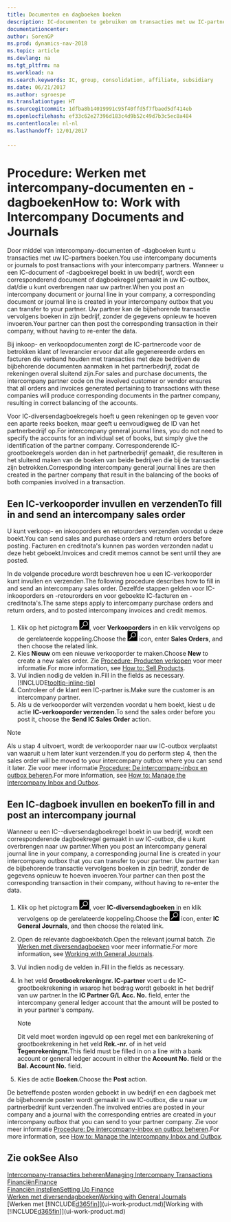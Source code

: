 ```yaml
---
title: Documenten en dagboeken boeken
description: IC-documenten te gebruiken om transacties met uw IC-partners te boeken.
documentationcenter: 
author: SorenGP
ms.prod: dynamics-nav-2018
ms.topic: article
ms.devlang: na
ms.tgt_pltfrm: na
ms.workload: na
ms.search.keywords: IC, group, consolidation, affiliate, subsidiary
ms.date: 06/21/2017
ms.author: sgroespe
ms.translationtype: HT
ms.sourcegitcommit: 1dfba8b14019991c95f40ffd5f7fbaed5df414eb
ms.openlocfilehash: ef33c62e27396d183c4d9b52c49d7b3c5ec8a484
ms.contentlocale: nl-nl
ms.lasthandoff: 12/01/2017

---
```

# <a name="how-to-work-with-intercompany-documents-and-journals"></a><span data-ttu-id="dcaff-103">Procedure: Werken met intercompany-documenten en -dagboeken</span><span class="sxs-lookup"><span data-stu-id="dcaff-103">How to: Work with Intercompany Documents and Journals</span></span>
<span data-ttu-id="dcaff-104">Door middel van intercompany-documenten of -dagboeken kunt u transacties met uw IC-partners boeken.</span><span class="sxs-lookup"><span data-stu-id="dcaff-104">You use intercompany documents or journals to post transactions with your intercompany partners.</span></span> <span data-ttu-id="dcaff-105">Wanneer u een IC-document of -dagboekregel boekt in uw bedrijf, wordt een corresponderend document of dagboekregel gemaakt in uw IC-outbox, dat/die u kunt overbrengen naar uw partner.</span><span class="sxs-lookup"><span data-stu-id="dcaff-105">When you post an intercompany document or journal line in your company, a corresponding document or journal line is created in your intercompany outbox that you can transfer to your partner.</span></span> <span data-ttu-id="dcaff-106">Uw partner kan de bijbehorende transactie vervolgens boeken in zijn bedrijf, zonder de gegevens opnieuw te hoeven invoeren.</span><span class="sxs-lookup"><span data-stu-id="dcaff-106">Your partner can then post the corresponding transaction in their company, without having to re-enter the data.</span></span>

<span data-ttu-id="dcaff-107">Bij inkoop- en verkoopdocumenten zorgt de IC-partnercode voor de betrokken klant of leverancier ervoor dat alle gegenereerde orders en facturen die verband houden met transacties met deze bedrijven de bijbehorende documenten aanmaken in het partnerbedrijf, zodat de rekeningen overal sluitend zijn.</span><span class="sxs-lookup"><span data-stu-id="dcaff-107">For sales and purchase documents, the intercompany partner code on the involved customer or vendor ensures that all orders and invoices generated pertaining to transactions with these companies will produce corresponding documents in the partner company, resulting in correct balancing of the accounts.</span></span>

<span data-ttu-id="dcaff-108">Voor IC-diversendagboekregels hoeft u geen rekeningen op te geven voor een aparte reeks boeken, maar geeft u eenvoudigweg de ID van het partnerbedrijf op.</span><span class="sxs-lookup"><span data-stu-id="dcaff-108">For intercompany general journal lines, you do not need to specify the accounts for an individual set of books, but simply give the identification of the partner company.</span></span> <span data-ttu-id="dcaff-109">Corresponderende IC-grootboekregels worden dan in het partnerbedrijf gemaakt, die resulteren in het sluitend maken van de boeken van beide bedrijven die bij de transactie zijn betrokken.</span><span class="sxs-lookup"><span data-stu-id="dcaff-109">Corresponding intercompany general journal lines are then created in the partner company that result in the balancing of the books of both companies involved in a transaction.</span></span>

## <a name="to-fill-in-and-send-an-intercompany-sales-order"></a><span data-ttu-id="dcaff-110">Een IC-verkooporder invullen en verzenden</span><span class="sxs-lookup"><span data-stu-id="dcaff-110">To fill in and send an intercompany sales order</span></span>
<span data-ttu-id="dcaff-111">U kunt verkoop- en inkooporders en retourorders verzenden voordat u deze boekt.</span><span class="sxs-lookup"><span data-stu-id="dcaff-111">You can send sales and purchase orders and return orders before posting.</span></span> <span data-ttu-id="dcaff-112">Facturen en creditnota's kunnen pas worden verzonden nadat u deze hebt geboekt.</span><span class="sxs-lookup"><span data-stu-id="dcaff-112">Invoices and credit memos cannot be sent until they are posted.</span></span>

<span data-ttu-id="dcaff-113">In de volgende procedure wordt beschreven hoe u een IC-verkooporder kunt invullen en verzenden.</span><span class="sxs-lookup"><span data-stu-id="dcaff-113">The following procedure describes how to fill in and send an intercompany sales order.</span></span> <span data-ttu-id="dcaff-114">Dezelfde stappen gelden voor IC-inkooporders en -retourorders en voor geboekte IC-facturen en -creditnota's.</span><span class="sxs-lookup"><span data-stu-id="dcaff-114">The same steps apply to intercompany purchase orders and return orders, and to posted intercompany invoices and credit memos.</span></span>  

1. <span data-ttu-id="dcaff-115">Klik op het pictogram ![Zoeken naar pagina of rapport](media/ui-search/search_small.png "pictogram Zoeken naar pagina of rapport"), voer **Verkooporders** in en klik vervolgens op de gerelateerde koppeling.</span><span class="sxs-lookup"><span data-stu-id="dcaff-115">Choose the ![Search for Page or Report](media/ui-search/search_small.png "Search for Page or Report icon") icon, enter **Sales Orders**, and then choose the related link.</span></span>  
2. <span data-ttu-id="dcaff-116">Kies **Nieuw** om een nieuwe verkooporder te maken.</span><span class="sxs-lookup"><span data-stu-id="dcaff-116">Choose **New** to create a new sales order.</span></span> <span data-ttu-id="dcaff-117">Zie [Procedure: Producten verkopen](sales-how-sell-products.md) voor meer informatie.</span><span class="sxs-lookup"><span data-stu-id="dcaff-117">For more information, see [How to: Sell Products](sales-how-sell-products.md).</span></span>  
3. <span data-ttu-id="dcaff-118">Vul indien nodig de velden in.</span><span class="sxs-lookup"><span data-stu-id="dcaff-118">Fill in the fields as necessary.</span></span> [!INCLUDE[tooltip-inline-tip](includes/tooltip-inline-tip_md.md)]
4. <span data-ttu-id="dcaff-119">Controleer of de klant een IC-partner is.</span><span class="sxs-lookup"><span data-stu-id="dcaff-119">Make sure the customer is an intercompany partner.</span></span>
5. <span data-ttu-id="dcaff-120">Als u de verkooporder wilt verzenden voordat u hem boekt, kiest u de actie **IC-verkooporder verzenden**.</span><span class="sxs-lookup"><span data-stu-id="dcaff-120">To send the sales order before you post it, choose the **Send IC Sales Order** action.</span></span>

> [!NOTE]
> <span data-ttu-id="dcaff-121">Als u stap 4 uitvoert, wordt de verkooporder naar uw IC-outbox verplaatst van waaruit u hem later kunt verzenden.</span><span class="sxs-lookup"><span data-stu-id="dcaff-121">If you do perform step 4, then the sales order will be moved to your intercompany outbox where you can send it later.</span></span> <span data-ttu-id="dcaff-122">Zie voor meer informatie [Procedure: De intercompany-inbox en outbox beheren](intercompany-how-manage-intercompany-inbox.md).</span><span class="sxs-lookup"><span data-stu-id="dcaff-122">For more information, see [How to: Manage the Intercompany Inbox and Outbox](intercompany-how-manage-intercompany-inbox.md).</span></span>

## <a name="to-fill-in-and-post-an-intercompany-journal"></a><span data-ttu-id="dcaff-123">Een IC-dagboek invullen en boeken</span><span class="sxs-lookup"><span data-stu-id="dcaff-123">To fill in and post an intercompany journal</span></span>
<span data-ttu-id="dcaff-124">Wanneer u een IC--diversendagboekregel boekt in uw bedrijf, wordt een corresponderende dagboekregel gemaakt in uw IC-outbox, die u kunt overbrengen naar uw partner.</span><span class="sxs-lookup"><span data-stu-id="dcaff-124">When you post an intercompany general journal line in your company, a corresponding journal line is created in your intercompany outbox that you can transfer to your partner.</span></span> <span data-ttu-id="dcaff-125">Uw partner kan de bijbehorende transactie vervolgens boeken in zijn bedrijf, zonder de gegevens opnieuw te hoeven invoeren.</span><span class="sxs-lookup"><span data-stu-id="dcaff-125">Your partner can then post the corresponding transaction in their company, without having to re-enter the data.</span></span>

1. <span data-ttu-id="dcaff-126">Klik op het pictogram ![Zoeken naar pagina of rapport](media/ui-search/search_small.png "pictogram Zoeken naar pagina of rapport"), voer **IC-diversendagboeken** in en klik vervolgens op de gerelateerde koppeling.</span><span class="sxs-lookup"><span data-stu-id="dcaff-126">Choose the ![Search for Page or Report](media/ui-search/search_small.png "Search for Page or Report icon") icon, enter **IC General Journals**, and then choose the related link.</span></span>  
2. <span data-ttu-id="dcaff-127">Open de relevante dagboekbatch.</span><span class="sxs-lookup"><span data-stu-id="dcaff-127">Open the relevant journal batch.</span></span> <span data-ttu-id="dcaff-128">Zie [Werken met diversendagboeken](ui-work-general-journals.md) voor meer informatie.</span><span class="sxs-lookup"><span data-stu-id="dcaff-128">For more information, see [Working with General Journals](ui-work-general-journals.md).</span></span>
3. <span data-ttu-id="dcaff-129">Vul indien nodig de velden in.</span><span class="sxs-lookup"><span data-stu-id="dcaff-129">Fill in the fields as necessary.</span></span>
4. <span data-ttu-id="dcaff-130">In het veld **Grootboekrekeningnr. IC-partner** voert u de IC-grootboekrekening in waarop het bedrag wordt geboekt in het bedrijf van uw partner.</span><span class="sxs-lookup"><span data-stu-id="dcaff-130">In the **IC Partner G/L Acc. No.** field, enter the intercompany general ledger account that the amount will be posted to in your partner's company.</span></span>

    > [!NOTE]
    > <span data-ttu-id="dcaff-131">Dit veld moet worden ingevuld op een regel met een bankrekening of grootboekrekening in het veld **Rek.-nr.** of in het veld **Tegenrekeningnr.**</span><span class="sxs-lookup"><span data-stu-id="dcaff-131">This field must be filled in on a line with a bank account or general ledger account in either the **Account No.** field or the **Bal. Account No.** field.</span></span>  
5. <span data-ttu-id="dcaff-132">Kies de actie **Boeken**.</span><span class="sxs-lookup"><span data-stu-id="dcaff-132">Choose the **Post** action.</span></span>

<span data-ttu-id="dcaff-133">De betreffende posten worden geboekt in uw bedrijf en een dagboek met de bijbehorende posten wordt gemaakt in uw IC-outbox, die u naar uw partnerbedrijf kunt verzenden.</span><span class="sxs-lookup"><span data-stu-id="dcaff-133">The involved entries are posted in your company and a journal with the corresponding entries are created in your intercompany outbox that you can send to your partner company.</span></span> <span data-ttu-id="dcaff-134">Zie voor meer informatie [Procedure: De intercompany-inbox en outbox beheren](intercompany-how-manage-intercompany-inbox.md).</span><span class="sxs-lookup"><span data-stu-id="dcaff-134">For more information, see [How to: Manage the Intercompany Inbox and Outbox](intercompany-how-manage-intercompany-inbox.md).</span></span> 

## <a name="see-also"></a><span data-ttu-id="dcaff-135">Zie ook</span><span class="sxs-lookup"><span data-stu-id="dcaff-135">See Also</span></span>
[<span data-ttu-id="dcaff-136">Intercompany-transacties beheren</span><span class="sxs-lookup"><span data-stu-id="dcaff-136">Managing Intercompany Transactions</span></span>](intercompany-manage.md)  
[<span data-ttu-id="dcaff-137">Financiën</span><span class="sxs-lookup"><span data-stu-id="dcaff-137">Finance</span></span>](finance.md)  
[<span data-ttu-id="dcaff-138">Financiën instellen</span><span class="sxs-lookup"><span data-stu-id="dcaff-138">Setting Up Finance</span></span>](finance-setup-finance.md)  
[<span data-ttu-id="dcaff-139">Werken met diversendagboeken</span><span class="sxs-lookup"><span data-stu-id="dcaff-139">Working with General Journals</span></span>](ui-work-general-journals.md)  
<span data-ttu-id="dcaff-140">[Werken met [!INCLUDE[d365fin](includes/d365fin_md.md)]](ui-work-product.md)</span><span class="sxs-lookup"><span data-stu-id="dcaff-140">[Working with [!INCLUDE[d365fin](includes/d365fin_md.md)]](ui-work-product.md)</span></span>

